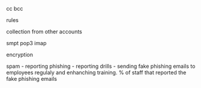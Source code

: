 cc bcc

rules

collection from other accounts

smpt
pop3
imap


encryption

spam - reporting
phishing - reporting
    drills - sending fake phishing emails to employees regulaly and enhanching training.
    % of staff that reported the fake phishing emails
